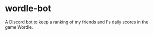 # wordle-bot
A Discord bot to keep a ranking of my friends and I's daily scores in the game Wordle.

